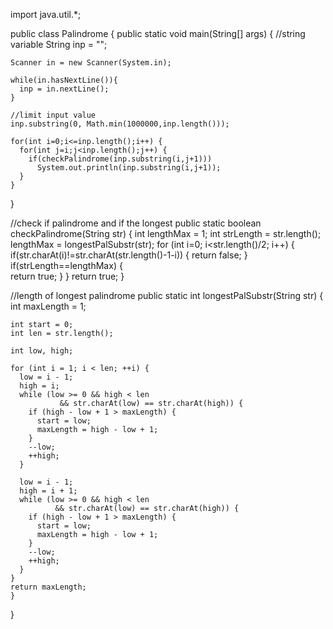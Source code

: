 import java.util.*;
 
public class Palindrome {
  public static void main(String[] args) {
    //string variable
    String inp = "";
    
    Scanner in = new Scanner(System.in);
    
    while(in.hasNextLine()){
      inp = in.nextLine();
    }

    //limit input value 
    inp.substring(0, Math.min(1000000,inp.length()));

    for(int i=0;i<=inp.length();i++) {
      for(int j=i;j<inp.length();j++) {
        if(checkPalindrome(inp.substring(i,j+1)))
          System.out.println(inp.substring(i,j+1));
      }
    }  
  }

  //check if palindrome and if the longest
  public static boolean checkPalindrome(String str) {
    int lengthMax = 1;
    int strLength = str.length();
    lengthMax = longestPalSubstr(str);
    for (int i=0; i<str.length()/2; i++) {
      if(str.charAt(i)!=str.charAt(str.length()-1-i)) {
        return false;
      }
      if(strLength==lengthMax) {   
        return true;
      }
    } return true;
  }

  //length of longest palindrome
  public static int longestPalSubstr(String str) { 
    int maxLength = 1; 
  
    int start = 0; 
    int len = str.length(); 
  
    int low, high; 
  
    for (int i = 1; i < len; ++i) { 
      low = i - 1; 
      high = i; 
      while (low >= 0 && high < len 
               && str.charAt(low) == str.charAt(high)) { 
        if (high - low + 1 > maxLength) { 
          start = low; 
          maxLength = high - low + 1; 
        } 
        --low; 
        ++high; 
      } 
  
      low = i - 1; 
      high = i + 1; 
      while (low >= 0 && high < len 
              && str.charAt(low) == str.charAt(high)) { 
        if (high - low + 1 > maxLength) { 
          start = low; 
          maxLength = high - low + 1; 
        } 
        --low; 
        ++high; 
      } 
    }    
    return maxLength; 
    } 
}

